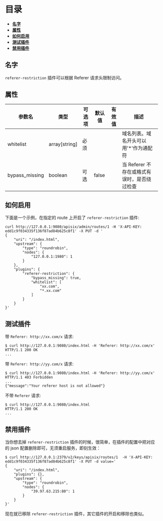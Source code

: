 <!--
#
# Licensed to the Apache Software Foundation (ASF) under one or more
# contributor license agreements.  See the NOTICE file distributed with
# this work for additional information regarding copyright ownership.
# The ASF licenses this file to You under the Apache License, Version 2.0
# (the "License"); you may not use this file except in compliance with
# the License.  You may obtain a copy of the License at
#
#     http://www.apache.org/licenses/LICENSE-2.0
#
# Unless required by applicable law or agreed to in writing, software
# distributed under the License is distributed on an "AS IS" BASIS,
# WITHOUT WARRANTIES OR CONDITIONS OF ANY KIND, either express or implied.
# See the License for the specific language governing permissions and
# limitations under the License.
#
-->

# 目录
- [**名字**](#名字)
- [**属性**](#属性)
- [**如何启用**](#如何启用)
- [**测试插件**](#测试插件)
- [**禁用插件**](#禁用插件)

## 名字

`referer-restriction` 插件可以根据 Referer 请求头限制访问。

## 属性

| 参数名    | 类型          | 可选项 | 默认值 | 有效值 | 描述                             |
| --------- | ------------- | ------ | ------ | ------ | -------------------------------- |
| whitelist | array[string] | 必须    |         |       | 域名列表。域名开头可以用'*'作为通配符 |
| bypass_missing  | boolean       | 可选    | false   |       | 当 Referer 不存在或格式有误时，是否绕过检查 |

## 如何启用

下面是一个示例，在指定的 route 上开启了 `referer-restriction` 插件:

```shell
curl http://127.0.0.1:9080/apisix/admin/routes/1 -H 'X-API-KEY: edd1c9f034335f136f87ad84b625c8f1' -X PUT -d '
{
    "uri": "/index.html",
    "upstream": {
        "type": "roundrobin",
        "nodes": {
            "127.0.0.1:1980": 1
        }
    },
    "plugins": {
        "referer-restriction": {
            "bypass_missing": true,
            "whitelist": [
                "xx.com",
                "*.xx.com"
            ]
        }
    }
}'
```

## 测试插件

带 `Referer: http://xx.com/x` 请求:

```shell
$ curl http://127.0.0.1:9080/index.html -H 'Referer: http://xx.com/x'
HTTP/1.1 200 OK
...
```

带 `Referer: http://yy.com/x` 请求:

```shell
$ curl http://127.0.0.1:9080/index.html -H 'Referer: http://yy.com/x'
HTTP/1.1 403 Forbidden
...
{"message":"Your referer host is not allowed"}
```

不带 `Referer` 请求:

```shell
$ curl http://127.0.0.1:9080/index.html
HTTP/1.1 200 OK
...
```

## 禁用插件

当你想去掉 `referer-restriction` 插件的时候，很简单，在插件的配置中把对应的 json 配置删除即可，无须重启服务，即刻生效：

```shell
$ curl http://127.0.0.1:2379/v2/keys/apisix/routes/1  -H 'X-API-KEY: edd1c9f034335f136f87ad84b625c8f1' -X PUT -d value='
{
    "uri": "/index.html",
    "plugins": {},
    "upstream": {
        "type": "roundrobin",
        "nodes": {
            "39.97.63.215:80": 1
        }
    }
}'
```

现在就已移除 `referer-restriction` 插件，其它插件的开启和移除也类似。
